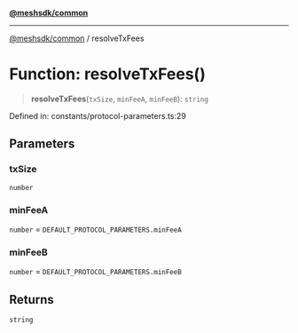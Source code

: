 [**@meshsdk/common**](../README.md)

***

[@meshsdk/common](../globals.md) / resolveTxFees

# Function: resolveTxFees()

> **resolveTxFees**(`txSize`, `minFeeA`, `minFeeB`): `string`

Defined in: constants/protocol-parameters.ts:29

## Parameters

### txSize

`number`

### minFeeA

`number` = `DEFAULT_PROTOCOL_PARAMETERS.minFeeA`

### minFeeB

`number` = `DEFAULT_PROTOCOL_PARAMETERS.minFeeB`

## Returns

`string`
